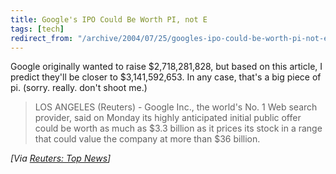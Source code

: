 ```yaml
---
title: Google's IPO Could Be Worth PI, not E
tags: [tech]
redirect_from: "/archive/2004/07/25/googles-ipo-could-be-worth-pi-not-e.aspx/"
---
```


Google originally wanted to raise \$2,718,281,828, but based on this
article, I predict they'll be closer to \$3,141,592,653. In any case,
that's a big piece of pi. (sorry. really. don't shoot me.)

> LOS ANGELES (Reuters) - Google Inc., the world's No. 1 Web search
> provider, said on Monday its highly anticipated initial public offer
> could be worth as much as \$3.3 billion as it prices its stock in a
> range that could value the company at more than \$36 billion.

*[Via [Reuters: Top
News](http://www.reuters.com/newsArticle.jhtml?type=topNews&storyID=5776331&src=rss/topNews&section=news)]*


